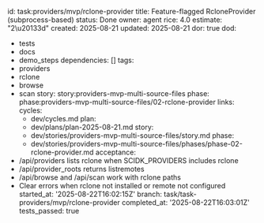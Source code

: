 id: task:providers/mvp/rclone-provider
title: Feature-flagged RcloneProvider (subprocess-based)
status: Done
owner: agent
rice: 4.0
estimate: "2\u20133d"
created: 2025-08-21
updated: 2025-08-21
dor: true
dod:
- tests
- docs
- demo_steps
dependencies: []
tags:
- providers
- rclone
- browse
- scan
story: story:providers-mvp-multi-source-files
phase: phase:providers-mvp-multi-source-files/02-rclone-provider
links:
  cycles:
  - dev/cycles.md
  plan:
  - dev/plans/plan-2025-08-21.md
  story:
  - dev/stories/providers-mvp-multi-source-files/story.md
  phase:
  - dev/stories/providers-mvp-multi-source-files/phases/phase-02-rclone-provider.md
acceptance:
- /api/providers lists rclone when SCIDK_PROVIDERS includes rclone
- /api/provider_roots returns listremotes
- /api/browse and /api/scan work with rclone paths
- Clear errors when rclone not installed or remote not configured
started_at: '2025-08-22T16:02:15Z'
branch: task/task-providers/mvp/rclone-provider
completed_at: '2025-08-22T16:03:01Z'
tests_passed: true